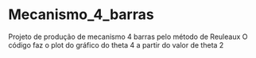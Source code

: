# Mecanismo_4_barras
Projeto de produção de mecanismo 4 barras pelo método de Reuleaux
O código faz o plot do gráfico do theta 4 a partir do valor de theta 2 
